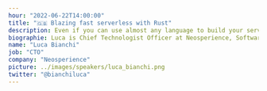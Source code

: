 ```yaml
---
hour: "2022-06-22T14:00:00"
title: "🇬🇧 Blazing fast serverless with Rust"
description: Even if you can use almost any language to build your serverless app, some choices provide great advantages in terms of speed, which translates into more cost-effective functions. In this talk, we explore how to match Rust programming language, AWS SAM, and AWS Lambda millisecond billing.
biographie: Luca is Chief Technologist Officer at Neosperience, Software Architect of Neosperience Cloud and founder of Serverless Meetup Italy. He is using Lambda and Serverless since its early days, he loves to experiment new architectures when he’s not cooking something.
name: "Luca Bianchi"
job: "CTO"
company: "Neosperience"
picture: ../images/speakers/luca_bianchi.png
twitter: "@bianchiluca"
---
```

